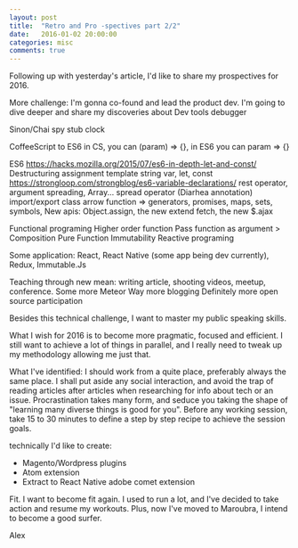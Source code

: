 ```yaml
---
layout: post
title:  "Retro and Pro -spectives part 2/2"
date:   2016-01-02 20:00:00
categories: misc
comments: true
---
```


Following up with yesterday's article, I'd like to share my prospectives for 2016.

More challenge: I'm gonna co-found and lead the product dev.
I'm going to dive deeper and share my discoveries about
Dev tools
  debugger

Sinon/Chai
  spy
  stub
  clock

CoffeeScript to ES6
  in CS, you can (param) => {}, in ES6 you can param => {}

ES6 https://hacks.mozilla.org/2015/07/es6-in-depth-let-and-const/
  Destructuring assignment
  template string
  var, let, const
    https://strongloop.com/strongblog/es6-variable-declarations/
  rest operator, argument spreading,
  Array... spread operator (Diarhea annotation)
  import/export
  class
  arrow function =>
  generators,
  promises,
  maps, sets,
  symbols,
  New apis:
    Object.assign, the new extend
    fetch, the new $.ajax

Functional programing
  Higher order function
    Pass function as argument
    > Composition
  Pure Function
  Immutability
  Reactive programing

Some application: React, React Native (some app being dev currently), Redux, Immutable.Js

Teaching through new mean: writing article, shooting videos, meetup, conference.
Some more Meteor
Way more blogging
Definitely more open source participation

Besides this technical challenge, I want to master my public speaking skills.

What I wish for 2016 is to become more pragmatic, focused and efficient. I still want to achieve a lot of things in parallel, and I really need to tweak up my methodology allowing me just that.

What I've identified: I should work from a quite place, preferably always the same place.
I shall put aside any social interaction, and avoid the trap of reading articles after articles when researching for info about tech or an issue. Procrastination takes many form, and seduce you taking the shape of "learning many diverse things is good for you".
Before any working session, take 15 to 30 minutes to define a step by step recipe to achieve the session goals.

technically
I'd like to create:
- Magento/Wordpress plugins
- Atom extension
- Extract to React Native adobe comet extension

Fit. I want to become fit again. I used to run a lot, and I've decided to take action and resume my workouts. Plus, now I've moved to Maroubra, I intend to become a good surfer.

Alex
